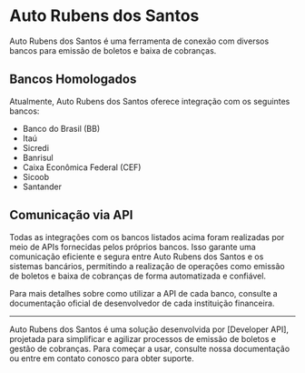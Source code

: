 # Auto Rubens dos Santos

Auto Rubens dos Santos é uma ferramenta de conexão com diversos bancos para emissão de boletos e baixa de cobranças.

## Bancos Homologados

Atualmente, Auto Rubens dos Santos oferece integração com os seguintes bancos:

- Banco do Brasil (BB)
- Itaú
- Sicredi
- Banrisul
- Caixa Econômica Federal (CEF)
- Sicoob
- Santander

## Comunicação via API

Todas as integrações com os bancos listados acima foram realizadas por meio de APIs fornecidas pelos próprios bancos. Isso garante uma comunicação eficiente e segura entre Auto Rubens dos Santos e os sistemas bancários, permitindo a realização de operações como emissão de boletos e baixa de cobranças de forma automatizada e confiável.

Para mais detalhes sobre como utilizar a API de cada banco, consulte a documentação oficial de desenvolvedor de cada instituição financeira.

---

Auto Rubens dos Santos é uma solução desenvolvida por [Developer API], projetada para simplificar e agilizar processos de emissão de boletos e gestão de cobranças. Para começar a usar, consulte nossa documentação ou entre em contato conosco para obter suporte.
